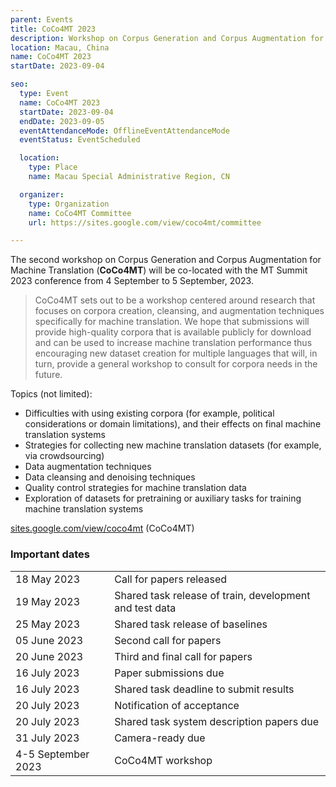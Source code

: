 ```yaml
---
parent: Events
title: CoCo4MT 2023
description: Workshop on Corpus Generation and Corpus Augmentation for Machine Translation
location: Macau, China
name: CoCo4MT 2023
startDate: 2023-09-04

seo:
  type: Event
  name: CoCo4MT 2023
  startDate: 2023-09-04
  endDate: 2023-09-05
  eventAttendanceMode: OfflineEventAttendanceMode
  eventStatus: EventScheduled

  location:
    type: Place
    name: Macau Special Administrative Region, CN

  organizer:
    type: Organization
    name: CoCo4MT Committee
    url: https://sites.google.com/view/coco4mt/committee

---
```


The second workshop on Corpus Generation and Corpus Augmentation for Machine Translation (**CoCo4MT**) will be co-located with the MT Summit 2023 conference from 4 September to 5 September, 2023.

> CoCo4MT sets out to be a  workshop centered around research that focuses on corpora creation, cleansing, and augmentation techniques specifically for machine translation.
> We hope that submissions will provide high-quality corpora that is available publicly for download and can be used to increase machine translation performance thus encouraging new dataset creation for multiple languages that will, in turn, provide a general workshop to consult for corpora needs in the future. 

Topics (not limited):
- Difficulties with using existing corpora (for example, political considerations or domain limitations), and their effects on final machine translation systems
- Strategies for collecting new machine translation datasets (for example, via crowdsourcing)
- Data augmentation techniques
- Data cleansing and denoising techniques
- Quality control strategies for machine translation data
- Exploration of datasets for pretraining or auxiliary tasks for training machine translation systems

[sites.google.com/view/coco4mt](https://sites.google.com/view/coco4mt) (CoCo4MT)

### Important dates

|     |     |
| --- | --- |
| 18 May 2023 | Call for papers released |
| 19 May 2023 | Shared task release of train, development and test data |
| 25 May 2023 | Shared task release of baselines |
| 05 June 2023 | Second call for papers |
| 20 June 2023 | Third and final call for papers |
| 16 July 2023 | Paper submissions due |
| 16 July 2023 | Shared task deadline to submit results |
| 20 July 2023 | Notification of acceptance |
| 20 July 2023 | Shared task system description papers due |
| 31 July 2023 | Camera-ready due |
| 4-5 September 2023 | CoCo4MT workshop |